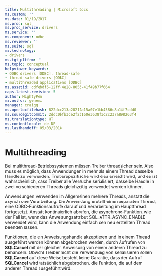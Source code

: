```yaml
---
title: Multithreading | Microsoft Docs
ms.custom: ''
ms.date: 01/19/2017
ms.prod: sql
ms.prod_service: drivers
ms.service: ''
ms.component: odbc
ms.reviewer: ''
ms.suite: sql
ms.technology:
- drivers
ms.tgt_pltfrm: ''
ms.topic: conceptual
helpviewer_keywords:
- ODBC drivers [ODBC], thread-safe
- thread-safe drivers [ODBC]
- multithreaded applications [ODBC]
ms.assetid: cdfebdf5-12ff-4e28-8055-41f49b77f664
caps.latest.revision: 5
author: MightyPen
ms.author: genemi
manager: craigg
ms.openlocfilehash: 822dcc213a28211a15a07e1bb4586c8a14f7cdd0
ms.sourcegitcommit: 2ddc0bfb3ce2f2b160e3638f1c2c237a898263f4
ms.translationtype: HT
ms.contentlocale: de-DE
ms.lasthandoff: 05/03/2018
---
```

# <a name="multithreading"></a>Multithreading
Bei multithread-Betriebssystemen müssen Treiber threadsicher sein. Also muss es möglich, dass Anwendungen in mehr als einem Thread dasselbe Handle zu verwenden. Treiberspezifische wird dies erreicht wird, und es ist wahrscheinlich, dass Treiber alle Versuche serialisiert, dasselbe Handle in zwei verschiedenen Threads gleichzeitig verwendet werden können.  
  
 Anwendungen verwenden im Allgemeinen mehrere Threads, anstatt die asynchrone Verarbeitung. Die Anwendung erstellt einen separaten Thread, eine ODBC-Funktionsaufrufe darauf und Verarbeitung im Hauptthread fortgesetzt. Anstatt kontinuierlich abrufen, die asynchrone-Funktion, wie der Fall ist, wenn das Anweisungsattribut SQL_ATTR_ASYNC_ENABLE verwendet wird, kann die Anwendung einfach den neu erstellten Thread beenden lassen.  
  
 Funktionen, die ein Anweisungshandle akzeptieren und in einem Thread ausgeführt werden können abgebrochen werden, durch Aufrufen von **SQLCancel** mit der gleichen Anweisung von einem anderen Thread zu behandeln. Obwohl Treiber nicht die Verwendung von serialisieren sollen **SQLCancel** auf diese Weise besteht keine Garantie, dass der Aufruf **SQLCancel** wird tatsächlich abgebrochen. die Funktion, die auf dem anderen Thread ausgeführt wird.

